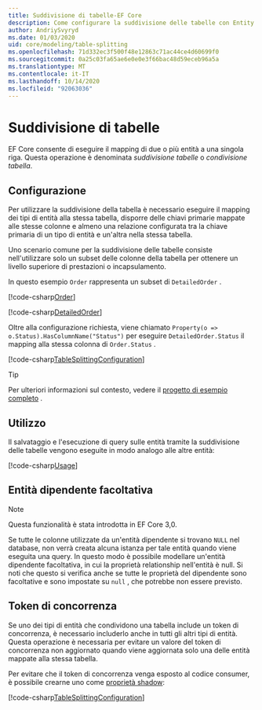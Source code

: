 ```yaml
---
title: Suddivisione di tabelle-EF Core
description: Come configurare la suddivisione delle tabelle con Entity Framework Core
author: AndriySvyryd
ms.date: 01/03/2020
uid: core/modeling/table-splitting
ms.openlocfilehash: 71d332ec3f500f48e12863c71ac44ce4d60699f0
ms.sourcegitcommit: 0a25c03fa65ae6e0e0e3f66bac48d59eceb96a5a
ms.translationtype: MT
ms.contentlocale: it-IT
ms.lasthandoff: 10/14/2020
ms.locfileid: "92063036"
---
```

# <a name="table-splitting"></a>Suddivisione di tabelle

EF Core consente di eseguire il mapping di due o più entità a una singola riga. Questa operazione è denominata _suddivisione tabelle_ o _condivisione tabella_.

## <a name="configuration"></a>Configurazione

Per utilizzare la suddivisione della tabella è necessario eseguire il mapping dei tipi di entità alla stessa tabella, disporre delle chiavi primarie mappate alle stesse colonne e almeno una relazione configurata tra la chiave primaria di un tipo di entità e un'altra nella stessa tabella.

Uno scenario comune per la suddivisione delle tabelle consiste nell'utilizzare solo un subset delle colonne della tabella per ottenere un livello superiore di prestazioni o incapsulamento.

In questo esempio `Order` rappresenta un subset di `DetailedOrder` .

[!code-csharp[Order](../../../samples/core/Modeling/TableSplitting/Order.cs?name=Order)]

[!code-csharp[DetailedOrder](../../../samples/core/Modeling/TableSplitting/DetailedOrder.cs?name=DetailedOrder)]

Oltre alla configurazione richiesta, viene chiamato `Property(o => o.Status).HasColumnName("Status")` per eseguire `DetailedOrder.Status` il mapping alla stessa colonna di `Order.Status` .

[!code-csharp[TableSplittingConfiguration](../../../samples/core/Modeling/TableSplitting/TableSplittingContext.cs?name=TableSplitting)]

> [!TIP]
> Per ulteriori informazioni sul contesto, vedere il [progetto di esempio completo](https://github.com/dotnet/EntityFramework.Docs/tree/master/samples/core/Modeling/TableSplitting) .

## <a name="usage"></a>Utilizzo

Il salvataggio e l'esecuzione di query sulle entità tramite la suddivisione delle tabelle vengono eseguite in modo analogo alle altre entità:

[!code-csharp[Usage](../../../samples/core/Modeling/TableSplitting/Program.cs?name=Usage)]

## <a name="optional-dependent-entity"></a>Entità dipendente facoltativa

> [!NOTE]
> Questa funzionalità è stata introdotta in EF Core 3,0.

Se tutte le colonne utilizzate da un'entità dipendente si trovano `NULL` nel database, non verrà creata alcuna istanza per tale entità quando viene eseguita una query. In questo modo è possibile modellare un'entità dipendente facoltativa, in cui la proprietà relationship nell'entità è null. Si noti che questo si verifica anche se tutte le proprietà del dipendente sono facoltative e sono impostate su `null` , che potrebbe non essere previsto.

## <a name="concurrency-tokens"></a>Token di concorrenza

Se uno dei tipi di entità che condividono una tabella include un token di concorrenza, è necessario includerlo anche in tutti gli altri tipi di entità. Questa operazione è necessaria per evitare un valore del token di concorrenza non aggiornato quando viene aggiornata solo una delle entità mappate alla stessa tabella.

Per evitare che il token di concorrenza venga esposto al codice consumer, è possibile crearne uno come [proprietà shadow](xref:core/modeling/shadow-properties):

[!code-csharp[TableSplittingConfiguration](../../../samples/core/Modeling/TableSplitting/TableSplittingContext.cs?name=ConcurrencyToken&highlight=2)]
